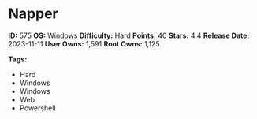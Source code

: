 # Napper

**ID:** 575
**OS:** Windows
**Difficulty:** Hard
**Points:** 40
**Stars:** 4.4
**Release Date:** 2023-11-11
**User Owns:** 1,591
**Root Owns:** 1,125

**Tags:**
- Hard
- Windows
- Windows
- Web
- Powershell

